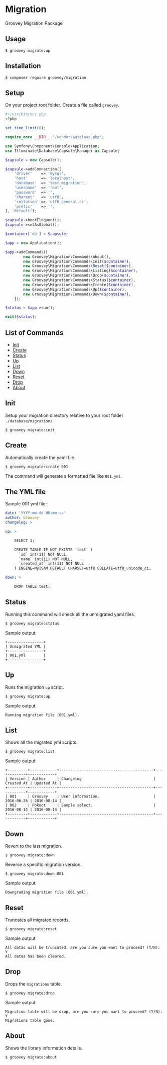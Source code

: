 # Migration

Groovey Migration Package

## Usage

    $ groovey migrate:up

## Installation

    $ composer require groovey/migration


## Setup

On your project root folder. Create a file called `groovey`.

```php
#!/usr/bin/env php
<?php

set_time_limit(0);

require_once __DIR__.'/vendor/autoload.php';

use Symfony\Component\Console\Application;
use Illuminate\Database\Capsule\Manager as Capsule;

$capsule = new Capsule();

$capsule->addConnection([
    'driver'    => 'mysql',
    'host'      => 'localhost',
    'database'  => 'test_migration',
    'username'  => 'root',
    'password'  => '',
    'charset'   => 'utf8',
    'collation' => 'utf8_general_ci',
    'prefix'    => '',
], 'default');

$capsule->bootEloquent();
$capsule->setAsGlobal();

$container['db'] = $capsule;

$app = new Application();

$app->addCommands([
        new Groovey\Migration\Commands\About(),
        new Groovey\Migration\Commands\Init($container),
        new Groovey\Migration\Commands\Reset($container),
        new Groovey\Migration\Commands\Listing($container),
        new Groovey\Migration\Commands\Drop($container),
        new Groovey\Migration\Commands\Status($container),
        new Groovey\Migration\Commands\Create($container),
        new Groovey\Migration\Commands\Up($container),
        new Groovey\Migration\Commands\Down($container),
    ]);

$status = $app->run();

exit($status);
```

## List of Commands

- [Init](#init)
- [Create](#create)
- [Status](#status)
- [Up](#up)
- [List](#list)
- [Down](#down)
- [Reset](#reset)
- [Drop](#drop)
- [About](#about)

## Init

Setup your migration directory relative to your root folder `./database/migrations`.

    $ groovey migrate:init

## Create

Automatically create the yaml file.

    $ groovey migrate:create 001

The command will generate a formatted file like `001.yml`.

## The YML file

Sample 001.yml file:

```yml
date: 'YYYY-mm-dd HH:mm:ss'
author: Groovey
changelog: >

up: >

    SELECT 1;

    CREATE TABLE IF NOT EXISTS `test` (
      `id` int(11) NOT NULL,
      `name` int(11) NOT NULL,
      `created_at` int(11) NOT NULL
    ) ENGINE=MyISAM DEFAULT CHARSET=utf8 COLLATE=utf8_unicode_ci;

down: >

    DROP TABLE test;
```

## Status

Running this command will check all the unmigrated yaml files.

    $ groovey migrate:status

Sample output:

```text
+----------------+
| Unmigrated YML |
+----------------+
| 001.yml        |
+----------------+
```

## Up

Runs the migration `up` script.

    $ groovey migrate:up


Sample output:

    Running migration file (001.yml).

## List

Shows all the migrated yml scripts.

    $ groovey migrate:list

Sample output:

```text
+---------+------------+------------------------------------------+------------+------------+
| Version | Author     | Changelog                                | Created At | Updated At |
+---------+------------+------------------------------------------+------------+------------+
| 001     | Groovey    | User information.                        | 2016-06-26 | 2016-08-14 |
| 002     | Pokoot     | Sample select.                           | 2016-08-14 | 2016-08-14 |
+---------+------------+------------------------------------------+------------+------------+
```

## Down

Revert to the last migration.

    $ groovey migrate:down

Reverse a specific migration version.

    $ groovey migrate:down 001

Sample output:

    Downgrading migration file (001.yml).

## Reset

Truncates all migrated records.

    $ groovey migrate:reset

Sample output:

    All datas will be truncated, are you sure you want to proceed? (Y/N): Y
    All datas has been cleared.

## Drop

Drops the `migrations` table.

    $ groovey migrate:drop

Sample output:

    Migration table will be drop, are you sure you want to proceed? (Y/N): Y
    Migrations table gone.

## About

Shows the library information details.

    $ groovey migrate:about